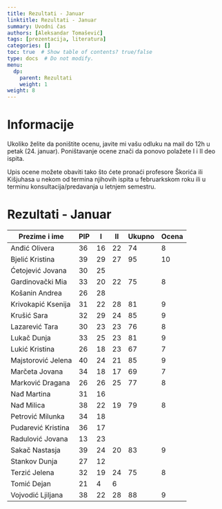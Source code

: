 ```yaml
---
title: Rezultati - Januar
linktitle: Rezultati - Januar
summary: Uvodni čas
authors: [Aleksandar Tomašević]
tags: [prezentacija, literatura]
categories: []
toc: true  # Show table of contents? true/false
type: docs  # Do not modify.
menu:
  dp:
    parent: Rezultati
    weight: 1
weight: 8
---
```

# Informacije

Ukoliko želite da poništite ocenu, javite mi vašu odluku na mail do 12h u petak (24. januar). Poništavanje ocene znači da ponovo polažete I i II deo ispita.

Upis ocene možete obaviti tako što ćete pronaći profesore Škorića ili Kišjuhasa u nekom od termina njihovih ispita u februarkskom roku ili u terminu konsultacija/predavanja u letnjem semestru.

# Rezultati - Januar


| Prezime i ime      	| PIP 	| I  	| II 	| Ukupno 	| Ocena 	|
|--------------------	|-----	|----	|----	|--------	|-------	|
| Anđić Olivera      	| 36  	| 16 	| 22 	| 74     	| 8     	|
| Bjelić Kristina    	| 39  	| 29 	| 27 	| 95     	| 10    	|
| Ćetojević Jovana   	| 30  	| 25 	|    	|        	|       	|
| Gardinovački Mia   	| 33  	| 20 	| 22 	| 75     	| 8     	|
| Košanin Andrea     	| 26  	| 28 	|    	|        	|       	|
| Krivokapić Ksenija 	| 31  	| 22 	| 28 	| 81     	| 9     	|
| Krušić Sara        	| 32  	| 29 	| 24 	| 85     	| 9     	|
| Lazarević Tara     	| 30  	| 23 	| 23 	| 76     	| 8     	|
| Lukač Dunja        	| 33  	| 25 	| 23 	| 81     	| 9     	|
| Lukić Kristina     	| 26  	| 18 	| 23 	| 67     	| 7     	|
| Majstorović Jelena 	| 40  	| 24 	| 21 	| 85     	| 9     	|
| Marčeta Jovana     	| 34  	| 18 	| 17 	| 69     	| 7     	|
| Marković Dragana   	| 26  	| 26 	| 25 	| 77     	| 8     	|
| Nađ Martina        	| 31  	| 16 	|    	|        	|       	|
| Nađ Milica         	| 38  	| 22 	| 19 	| 79     	| 8     	|
| Petrović Milunka   	| 34  	| 18 	|    	|        	|       	|
| Pudarević Kristina 	| 36  	| 17 	|    	|        	|       	|
| Radulović Jovana   	| 13  	| 23 	|    	|        	|       	|
| Sakač Nastasja     	| 39  	| 24 	| 20 	| 83     	| 9     	|
| Stankov Dunja      	| 27  	| 12 	|    	|        	|       	|
| Terzić Jelena      	| 32  	| 19 	| 24 	| 75     	| 8     	|
| Tomić Dejan        	| 21  	| 4  	| 6  	|        	|       	|
| Vojvodić Ljiljana  	| 38  	| 22 	| 28 	| 88     	| 9     	|